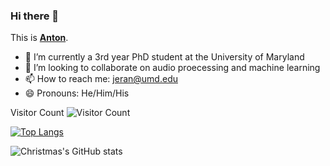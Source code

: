 ### Hi there 👋

This is **[Anton](https://anton-jeran.github.io/antonjeran.github.io/)**. 

- 🔭 I’m currently a 3rd year PhD student at the University of Maryland
- 👯 I’m looking to collaborate on audio proecessing and machine learning
- 📫 How to reach me: jeran@umd.edu
- 😄 Pronouns: He/Him/His


Visitor Count ![Visitor Count](https://profile-counter.glitch.me/anton-jeran/count.svg)

[![Top Langs](https://github-readme-stats.vercel.app/api/top-langs/?username=anton-jeran&layout=compact)](https://github.com/Christmas/github-readme-stats)


![Christmas's GitHub stats](https://github-readme-stats.vercel.app/api?username=anton-jeran&show_icons=true&theme=tokyonight)
